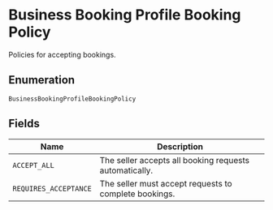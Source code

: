 
# Business Booking Profile Booking Policy

Policies for accepting bookings.

## Enumeration

`BusinessBookingProfileBookingPolicy`

## Fields

| Name | Description |
|  --- | --- |
| `ACCEPT_ALL` | The seller accepts all booking requests automatically. |
| `REQUIRES_ACCEPTANCE` | The seller must accept requests to complete bookings. |

